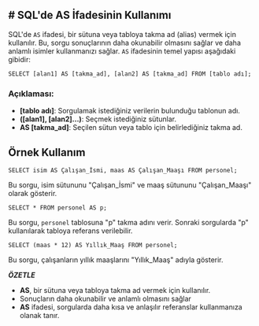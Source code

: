 ## **# SQL'de AS İfadesinin Kullanımı**

SQL'de `AS` ifadesi, bir sütuna veya tabloya takma ad (alias) vermek için kullanılır. Bu, sorgu sonuçlarının daha okunabilir olmasını sağlar ve daha anlamlı isimler kullanmanızı sağlar. `AS` ifadesinin temel yapısı aşağıdaki gibidir:

```
SELECT [alan1] AS [takma_ad], [alan2] AS [takma_ad] FROM [tablo adı];
```

### Açıklaması:

- **[tablo adı]**: Sorgulamak istediğiniz verilerin bulunduğu tablonun adı.
- **([alan1], [alan2]...)**: Seçmek istediğiniz sütunlar.
- **AS [takma_ad]**: Seçilen sütun veya tablo için belirlediğiniz takma ad.

## Örnek Kullanım

```
SELECT isim AS Çalışan_İsmi, maas AS Çalışan_Maaşı FROM personel;
```

Bu sorgu, isim sütununu "Çalışan_İsmi" ve maaş sütununu "Çalışan_Maaşı" olarak gösterir.

```
SELECT * FROM personel AS p;
```

Bu sorgu, `personel` tablosuna "p" takma adını verir. Sonraki sorgularda "p" kullanılarak tabloya referans verilebilir.

```
SELECT (maas * 12) AS Yıllık_Maaş FROM personel;
```

Bu sorgu, çalışanların yıllık maaşlarını "Yıllık_Maaş" adıyla gösterir.

**_ÖZETLE_**

- **AS**, bir sütuna veya tabloya takma ad vermek için kullanılır.
- Sonuçların daha okunabilir ve anlamlı olmasını sağlar
- **AS** ifadesi, sorgularda daha kısa ve anlaşılır referanslar kullanmanıza olanak tanır.
